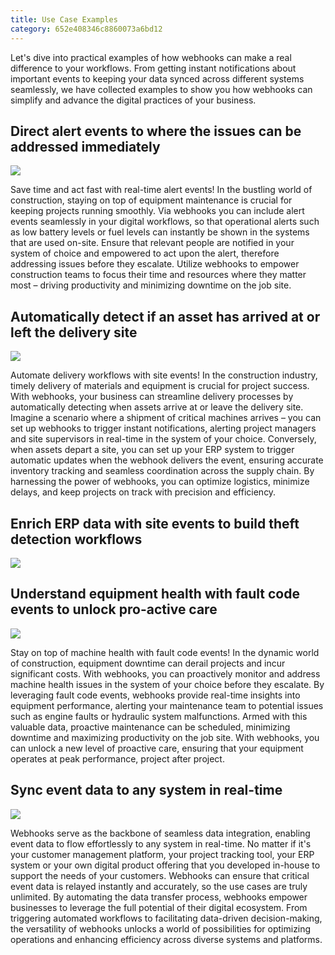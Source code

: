 ```yaml
---
title: Use Case Examples
category: 652e408346c8860073a6bd12
---
```


Let's dive into practical examples of how webhooks can make a real difference to your workflows. From getting instant notifications about important events to keeping your data synced across different systems seamlessly, we have collected examples to show you how webhooks can simplify and advance the digital practices of your business.

## Direct alert events to where the issues can be addressed immediately
![](https://cdn.statically.io/gh/trackunit/developer-hub/master/guides/webhooks/webhooks-usecase2.png)

Save time and act fast with real-time alert events! In the bustling world of construction, staying on top of equipment maintenance is crucial for keeping projects running smoothly. Via webhooks you can include alert events seamlessly in your digital workflows, so that operational alerts such as low battery levels or fuel levels can instantly be shown in the systems that are used on-site. Ensure that relevant people are notified in your system of choice and empowered to act upon the alert, therefore addressing issues before they escalate.
Utilize webhooks to empower construction teams to focus their time and resources where they matter most – driving productivity and minimizing downtime on the job site.

## Automatically detect if an asset has arrived at or left the delivery site
![](https://cdn.statically.io/gh/trackunit/developer-hub/master/guides/webhooks/webhooks-usecase3.png)

Automate delivery workflows with site events! In the construction industry, timely delivery of materials and equipment is crucial for project success. With webhooks, your business can streamline delivery processes by automatically detecting when assets arrive at or leave the delivery site. Imagine a scenario where a shipment of critical machines arrives – you can set up webhooks to trigger instant notifications, alerting project managers and site supervisors in real-time in the system of your choice. Conversely, when assets depart a site, you can set up your ERP system to trigger automatic updates when the webhook delivers the event, ensuring accurate inventory tracking and seamless coordination across the supply chain. By harnessing the power of webhooks, you can optimize logistics, minimize delays, and keep projects on track with precision and efficiency.

## Enrich ERP data with site events to build theft detection workflows
![](https://cdn.statically.io/gh/trackunit/developer-hub/master/guides/webhooks/webhooks-usecase4.png)

## Understand equipment health with fault code events to unlock pro-active care
![](https://cdn.statically.io/gh/trackunit/developer-hub/master/guides/webhooks/webhooks-usecase5.png)

Stay on top of machine health with fault code events! In the dynamic world of construction, equipment downtime can derail projects and incur significant costs. With webhooks, you can proactively monitor and address machine health issues in the system of your choice before they escalate. By leveraging fault code events, webhooks provide real-time insights into equipment performance, alerting your maintenance team to potential issues such as engine faults or hydraulic system malfunctions. Armed with this valuable data, proactive maintenance can be scheduled, minimizing downtime and maximizing productivity on the job site. With webhooks, you can unlock a new level of proactive care, ensuring that your equipment operates at peak performance, project after project.

## Sync event data to any system in real-time
![](https://cdn.statically.io/gh/trackunit/developer-hub/master/guides/webhooks/webhooks-usecase1.png)

Webhooks serve as the backbone of seamless data integration, enabling event data to flow effortlessly to any system in real-time. No matter if it's your customer management platform, your project tracking tool, your ERP system or your own digital product offering that you developed in-house to support the needs of your customers. 
Webhooks can ensure that critical event data is relayed instantly and accurately, so the use cases are truly unlimited. By automating the data transfer process, webhooks empower businesses to leverage the full potential of their digital ecosystem. From triggering automated workflows to facilitating data-driven decision-making, the versatility of webhooks unlocks a world of possibilities for optimizing operations and enhancing efficiency across diverse systems and platforms.

